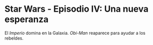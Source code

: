 # Star Wars - Episodio IV: Una nueva esperanza

El *Imperio* domina en la Galaxia.
*Obi-Man* reaparece para ayudar a los rebeldes.
